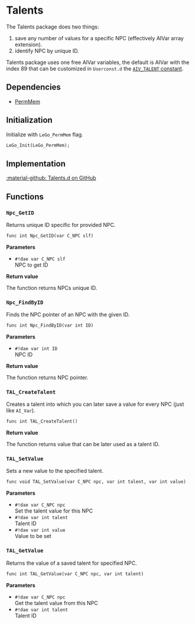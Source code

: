 # Talents
The Talents package does two things:

1. save any number of values for a specific NPC (effectively AIVar array extension).
2. identify NPC by unique ID.

Talents package uses one free AIVar variables, the default is AIVar with the index 89 that can be customized in `Userconst.d` the [`AIV_TALENT` constant](../various/userconstants.md#talents).

## Dependencies

- [PermMem](permmem.md)

## Initialization
Initialize with `LeGo_PermMem` flag.
```dae
LeGo_Init(LeGo_PermMem);
```

## Implementation
[:material-github: Talents.d on GitHub](https://github.com/Lehona/LeGo/blob/dev/Talents.d)

## Functions

### `Npc_GetID`
Returns unique ID specific for provided NPC.

```dae
func int Npc_GetID(var C_NPC slf)
```
**Parameters**

- `#!dae var C_NPC slf`  
    NPC to get ID

**Return value**

The function returns NPCs unique ID.

### `Npc_FindByID`
Finds the NPC pointer of an NPC with the given ID.
```dae
func int Npc_FindByID(var int ID)
```
**Parameters**

- `#!dae var int ID`  
    NPC ID

**Return value**

The function returns NPC pointer.

### `TAL_CreateTalent`
Creates a talent into which you can later save a value for every NPC (just like `AI_Var`).
```dae
func int TAL_CreateTalent()
```
**Return value**

The function returns value that can be later used as a talent ID.

### `TAL_SetValue`
Sets a new value to the specified talent.
```dae
func void TAL_SetValue(var C_NPC npc, var int talent, var int value)
```
**Parameters**

- `#!dae var C_NPC npc`  
    Set the talent value for this NPC
- `#!dae var int talent`  
    Talent ID
- `#!dae var int value`  
    Value to be set

### `TAL_GetValue`
Returns the value of a saved talent for specified NPC.
```dae
func int TAL_GetValue(var C_NPC npc, var int talent)
```
**Parameters**

- `#!dae var C_NPC npc`  
    Get the talent value from this NPC
- `#!dae var int talent`  
    Talent ID
